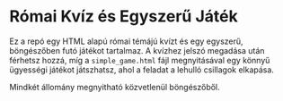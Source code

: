 # Római Kvíz és Egyszerű Játék

Ez a repó egy HTML alapú római témájú kvízt és egy egyszerű, böngészőben futó játékot tartalmaz. A kvízhez jelszó megadása után férhetsz hozzá, míg a `simple_game.html` fájl megnyitásával egy könnyű ügyességi játékot játszhatsz, ahol a feladat a lehulló csillagok elkapása.

Mindkét állomány megnyitható közvetlenül böngészőből.
